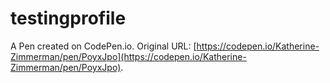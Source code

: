 # testingprofile

A Pen created on CodePen.io. Original URL: [https://codepen.io/Katherine-Zimmerman/pen/PoyxJpo](https://codepen.io/Katherine-Zimmerman/pen/PoyxJpo).

